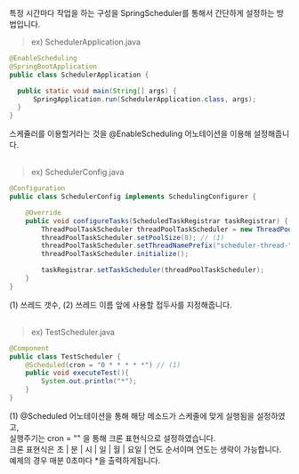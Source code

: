 특정 시간마다 작업을 하는 구성을 SpringScheduler를 통해서 간단하게 설정하는 방법입니다.

> ex) SchedulerApplication.java
~~~java
@EnableScheduling
@SpringBootApplication
public class SchedulerApplication {

  public static void main(String[] args) {
      SpringApplication.run(SchedulerApplication.class, args);
  }
}
~~~

스케쥴러를 이용할거라는 것을 @EnableScheduling 어노테이션을 이용해 설정해줍니다.
<br/><br/>

> ex) SchedulerConfig.java
~~~java
@Configuration
public class SchedulerConfig implements SchedulingConfigurer {

    @Override
    public void configureTasks(ScheduledTaskRegistrar taskRegistrar) {
        ThreadPoolTaskScheduler threadPoolTaskScheduler = new ThreadPoolTaskScheduler();
        threadPoolTaskScheduler.setPoolSize(8); // (1)
        threadPoolTaskScheduler.setThreadNamePrefix("scheduler-thread-"); // (2)
        threadPoolTaskScheduler.initialize();

        taskRegistrar.setTaskScheduler(threadPoolTaskScheduler);
    }
}
~~~
(1) 쓰레드 갯수, (2) 쓰레드 이름 앞에 사용할 접두사를 지정해줍니다.
<br/><br/>


> ex) TestScheduler.java
~~~java
@Component
public class TestScheduler {
    @Scheduled(cron = "0 * * * * *") // (1)
    public void executeTest(){
        System.out.println("*");
    }
}
~~~

(1) @Scheduled 어노테이션을 통해 해당 메소드가 스케줄에 맞게 실행됨을 설정하였고, <br/>
실행주기는 cron = "" 을 통해 크론 표현식으로 설정하였습니다.<br/>
크론 표현식은 초 | 분 | 시 | 일 | 월 | 요일 | 연도 순서이며 연도는 생략이 가능합니다. <br/>
예제의 경우 매분 0초마다 *을 출력하게됩니다.
